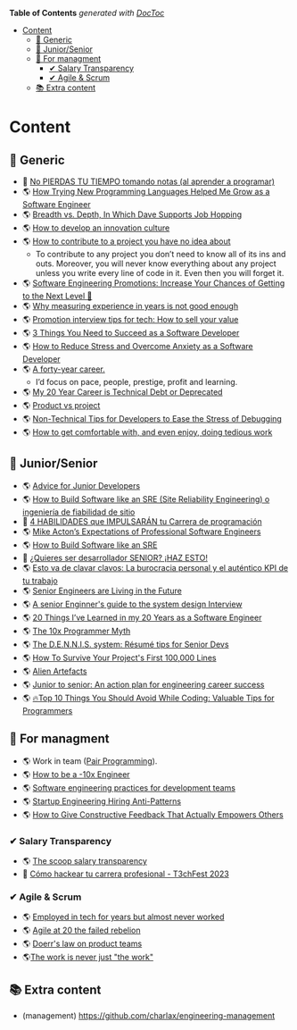 <!-- START doctoc generated TOC please keep comment here to allow auto update -->
<!-- DON'T EDIT THIS SECTION, INSTEAD RE-RUN doctoc TO UPDATE -->
**Table of Contents**  *generated with [DocToc](https://github.com/thlorenz/doctoc)*

- [Content](#content)
  - [📂 Generic](#-generic)
  - [📂 Junior/Senior](#-juniorsenior)
  - [📂 For managment](#-for-managment)
    - [✔ Salary Transparency](#-salary-transparency)
    - [✔ Agile & Scrum](#-agile--scrum)
  - [📚 Extra content](#-extra-content)

<!-- END doctoc generated TOC please keep comment here to allow auto update -->

# Content

## 📂 Generic

<!--- //////////////////////////////////////////////////////////////////////////////////////////////////////////////////////////////////////////////////////////////////////////////// -->

- 🎥 [No PIERDAS TU TIEMPO tomando notas (al aprender a programar)](./to_generic/no-pierdas-tu-tiempo-tomando-notas.md)
- 🌎 [How Trying New Programming Languages Helped Me Grow as a Software Engineer](./to_generic/how-trying-new-programming-languages-helped-me-grow.md)
- 🌎 [Breadth vs. Depth, In Which Dave Supports Job Hopping](./to_generic/breadth-vs-depth-aka-supporting-job-hopping.md)
- 🌎 [How to develop an innovation culture](https://blog.logrocket.com/product-management/developing-an-innovation-culture/)
- 🌎 [How to contribute to a project you have no idea about](https://grifel.dev/how-to-contribute-without-knowledge)
  - To contribute to any project you don’t need to know all of its ins and outs. Moreover, you will never know everything about any project unless you write every line of code in it. Even then you will forget it.
- 🌎 [Software Engineering Promotions: Increase Your Chances of Getting to the Next Level 🚀](./to_generic/increase-your-chances-of-getting-to-the-next-level.md)
- 🌎 [Why measuring experience in years is not good enough](./to_generic/why-measuring-experience-in-years-is-not-good-enough.md)
- 🌎 [Promotion interview tips for tech: How to sell your value](./to_generic/promotion-interview-tips-for-tech.md)
- 🌎 [3 Things You Need to Succeed as a Software Developer](./to_generic/3-things-you-need-to-succeed-as-a-software-developer.md)
- 🌎 [How to Reduce Stress and Overcome Anxiety as a Software Developer](./to_generic/how-to-reduce-stress-and-overcome-anxiety-as-a-software-developer.md)
- 🌎 [A forty-year career.](https://lethain.com/forty-year-career/)
  - I’d focus on pace, people, prestige, profit and learning.
- 🌎 [My 20 Year Career is Technical Debt or Deprecated](./to_generic/20-years-career-deprecated.md)
- 🌎 [Product vs project](./to_generic/products-vs-projects.md)
- 🌎 [Non-Technical Tips for Developers to Ease the Stress of Debugging](./to_generic/tips-to-ease-the-stress-of-debugging.md)
- 🌎 [How to get comfortable with, and even enjoy, doing tedious work](./to_generic/how-to-get-confortable-doing-tedious-work.md)

## 📂 Junior/Senior

<!--- //////////////////////////////////////////////////////////////////////////////////////////////////////////////////////////////////////////////////////////////////////////////// -->

- 🌎 [Advice for Junior Developers](./to_developer/advice_for_junior_developers.md)
- 🌎 [How to Build Software like an SRE (Site Reliability Engineering) o ingeniería de fiabilidad de sitio](./to_developer/how_to_build_software_like_an_SRE.md)
- 🎥 [4 HABILIDADES que IMPULSARÁN tu Carrera de programación](./to_developer/4-habilidades-que-impulsaran-tu-carrera.md)
- 🌎 [Mike Acton’s Expectations of Professional Software Engineers](./expectations-of-professional-software-engineers.md)
- 🌎 [How to Build Software like an SRE](./how_to_build_software_like_an_SRE.md)
- 🎥 [¿Quieres ser desarrollador SENIOR? ¡HAZ ESTO!](./to_developer/quieres-ser-desarollador-senior-haz-esto.md)
- 🌎 [Esto va de clavar clavos: La burocracia personal y el auténtico KPI de tu trabajo](./to_developer/esto-va-de-clavar-clavos.md)
- 🌎 [Senior Engineers are Living in the Future](https://www.zerobanana.com/essays/living-in-the-future/)
- 🌎 [A senior Enginner's guide to the system design Interview](https://interviewing.io/guides/system-design-interview#what-this-guide-is-and-whom-it-s-for)
- 🌎 [20 Things I’ve Learned in my 20 Years as a Software Engineer](./to_developer/20-things-i-ve-learned-in-my-20-years-as-a-software-engineer.md)
- 🌎 [The 10x Programmer Myth](./to_developer/the-10x-programmer-myth.md)
- 🌎 [The D.E.N.N.I.S. system: Résumé tips for Senior Devs](./to_developer/the-dennis-system-cvs-tips-for-senior.md)
- 🌎 [How To Survive Your Project's First 100,000 Lines](./to_developer/how-to-survive-your-projects-first-100000-lines.md)
- 🌎 [Alien Artefacts](./to_developer/alien-artefacts.md)
- 🌎 [Junior to senior: An action plan for engineering career success](./to_developer/junior-to-senior-an-action-plan.md)
- 🌎 [🔥Top 10 Things You Should Avoid While Coding: Valuable Tips for Programmers](./to_developer/10-things-you-should-avoid-while-coding.md)

## 📂 For managment

<!--- //////////////////////////////////////////////////////////////////////////////////////////////////////////////////////////////////////////////////////////////////////////////// -->

- 🌎 Work in team ([Pair Programming](https://en.wikipedia.org/wiki/Pair_programming)).
- 🌎 [How to be a -10x Engineer](https://taylor.town/-10x)
- 🌎 [Software engineering practices for development teams](./to_managment/software-engineering-practices.md)
- 🌎 [Startup Engineering Hiring Anti-Patterns](./to_managment/startup_enginnering_hiring_anti_patterns.md)
- 🌎 [How to Give Constructive Feedback That Actually Empowers Others](./to_managment/how-to-give-constructive-feedback.md)

### ✔ Salary Transparency

- 🌎 [The scoop salary transparency](https://blog.pragmaticengineer.com/the-scoop-salary-transparency/)
- :movie_camera: [Cómo hackear tu carrera profesional - T3chFest 2023](https://www.youtube.com/watch?v=G2ztKhvDMKk)

### ✔ Agile & Scrum

- 🌎 [Employed in tech for years but almost never worked](./to_managment/employed-in-tech-for-years-but-almost-never-worked.md)
- 🌎 [Agile at 20 the failed rebelion](./to_managment/agile-at-20-the-failed-rebellion.md)
- 🌎 [Doerr's law on product teams](./to_managment/doerr's-law-on-product-teams.md)
-  🌎[The work is never just "the work"](https://davestewart.co.uk/blog/the-work-is-never-just-the-work/)

## 📚 Extra content

- (management) <https://github.com/charlax/engineering-management>
